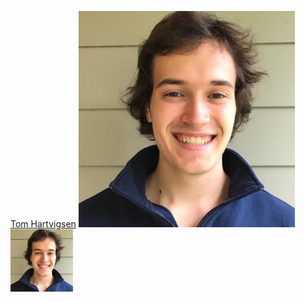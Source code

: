 [Tom Hartvigsen](https://thartvigsen.github.io) ![](../images/hartvigsen_headshot.png "Tom Hartvigsen")
<img src="../images/hartvigsen_headshot.png" width="100"/>

